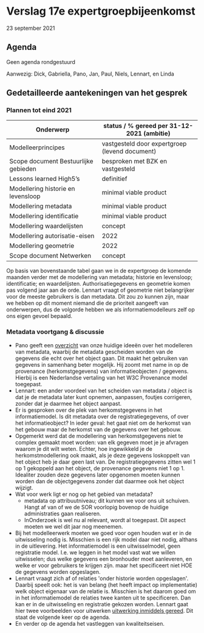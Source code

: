 # Verslag 17e expertgroepbijeenkomst
23 september 2021

## Agenda
Geen agenda rondgestuurd

Aanwezig: Dick, Gabriella, Pano, Jan, Paul, Niels, Lennart, en Linda

## Gedetailleerde aantekeningen van het gesprek

### Plannen tot eind 2021

Onderwerp | status / % gereed per 31-12-2021 (ambitie)
----------|---------------------------------
Modelleerprincipes | vastgesteld door expertgroep (levend document) 
Scope document Bestuurlijke gebieden | besproken met BZK en vastgesteld
Lessons learned High5’s | definitief
Modellering historie en levensloop | minimal viable product 
Modellering metadata | minimal viable product
Modellering identificatie | minimal viable product
Modellering waardelijsten | concept
Modellering autorisatie-eisen | 2022
Modellering geometrie | 2022
Scope document Netwerken | concept

Op basis van bovenstaande tabel gaan we in de expertgroep de komende maanden verder met de modellering van metadata; historie en levensloop; identificatie; en waardelijsten. Authorisatiegegevens en geometrie komen pas volgend jaar aan de orde. Lennart vraagt of geometrie niet belangrijker voor de meeste gebruikers is dan metadata. Dit zou zo kunnen zijn, maar we hebben op dit moment niemand die de prioriteit aangeeft van onderwerpen, dus de volgorde hebben we als informatiemodelleurs zelf op ons eigen gevoel bepaald.

### Metadata voortgang & discussie
- Pano geeft een [overzicht](https://github.com/Geonovum/disgeo-imsor/blob/master/overleg/23-09-2021-expertgroepvergadering-MetadataInformatieobject.pdf) van onze huidige ideeën over het modelleren van metadata, waarbij de metadata gescheiden worden van de gegevens die echt over het object gaan. Dit maakt het gebruiken van gegevens in samenhang beter mogelijk. Hij zoomt met name in op de provenance (herkomstgegevens) van informatieobjecten / gegevens. Hierbij is een Nederlandse vertaling van het W3C Provenance model toegepast.
- Lennart: een ander voordeel van het scheiden van metadata / object is dat je de metadata later kunt opnemen, aanpassen, foutjes corrigeren, zonder dat je daarmee het object aanpast.
- Er is gesproken over de plek van herkomstgegevens in het informatiemodel. Is dit metadata over de registratiegegevens, of over het informatieobject? In ieder geval: het gaat niet om de herkomst van het gebouw maar de herkomst van de gegevens over het gebouw. 
- Opgemerkt werd dat de modellering van herkomstgegevens niet te complex gemaakt moet worden: van elk gegeven moet je je afvragen waarom je dit wilt weten. Echter, hoe ingewikkeld je de herkomstmodellering ook maakt, als je deze gegevens loskoppelt van het object heb je daar geen last van. De registratiegegevens zitten wel 1 op 1 gekoppeld aan het object, de provenance gegevens niet 1 op 1. Idealiter zouden deze gegevens later opgenomen moeten kunnen worden dan de objectgegevens zonder dat daarmee ook het object wijzigt. 
- Wat voor werk ligt er nog op het gebied van metadata?
	- metadata op attribuutniveau; dit kunnen we voor ons uit schuiven. Hangt af van of we de SOR voorlopig bovenop de huidige administraties gaan realiseren. 
	- InOnderzoek is wel nu al relevant, wordt al toegepast. Dit aspect moeten we wel dit jaar nog  meenemen.
- Bij het modelleerwerk moeten we goed voor ogen houden wat er in de uitwisseling nodig is. Misschien is een rijk model daar niet nodig, althans in de uitlevering. Het informatiemodel is een uitwisselmodel, geen registratie model. I.e. we leggen in het model vast wat we willen uitwisselen; dus welke gegevens een bronhouder moet aanleveren, en welke er voor gebruikers te krijgen zijn. maar het specificeert niet HOE de gegevens worden opgeslagen. 
- Lennart vraagt zich af of relaties 'onder historie worden opgeslagen'. Daarbij speelt ook: het is van belang (het heeft impact op implementatie) welk object eigenaar van de relatie is. Misschien is het daarom goed om in het informatiemodel de relaties twee kanten uit te specificeren. Dan kan er in de uitwisseling en registratie gekozen worden. Lennart gaat hier twee voorbeelden voor uitwerken [uitwerking inmiddels gereed](
https://github.com/Geonovum/disgeo-imsor/blob/master/issues/60-metadata/muteren-informatieobject.md). Dit staat de volgende keer op de agenda.
- En verder op de agenda het vastleggen van kwaliteitseisen.